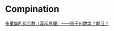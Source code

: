# Compination

[多重集的组合数（容斥原理）——杨子曰数学？题目？](https://www.luogu.com.cn/blog/HenryYang/duo-zhong-ji-di-zu-ge-shuo-rong-chi-yuan-li-yang-zi-yue-shuo-xue-ti)